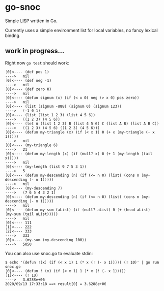 # go-snoc
Simple LISP written in Go.

Currently uses a simple environment list for local variables,
no fancy lexical bindng.

## work in progress...

Right now `go test` should work:

```
[0]<---- (def pos 1)
---->   nil
[0]<---- (def neg -1)
---->   nil
[0]<---- (def zero 0)
---->   nil
[0]<---- (defun signum (x) (if (< x 0) neg (> x 0) pos zero))
---->   nil
[0]<---- (list (signum -888) (signum 0) (signum 123))
---->   (-1 0 1)
[0]<---- (list (list 1 2 3) (list 4 5 6))
---->   ((1 2 3) (4 5 6))
[0]<---- (let A (list 1 2 3) B (list 4 5 6) C (list A B) (list A B C))
---->   ((1 2 3) (4 5 6) ((1 2 3) (4 5 6)))
[0]<---- (defun my-triangle (x) (if (< x 1) 0 (+ x (my-triangle (- x 1)))))
---->   nil
[0]<---- (my-triangle 6)
---->   21
[0]<---- (defun my-length (x) (if (null? x) 0 (+ 1 (my-length (tail x)))))
---->   nil
[0]<---- (my-length (list 9 7 5 3 1))
---->   5
[0]<---- (defun my-descending (n) (if (<= n 0) (list) (cons n (my-descending (- n 1)))))
---->   nil
[0]<---- (my-descending 7)
---->   (7 6 5 4 3 2 1)
[0]<---- (defun my-descending (n) (if (<= n 0) (list) (cons n (my-descending (- n 1)))))
---->   nil
[0]<---- (defun my-sum (aList) (if (null? aList) 0 (+ (head aList) (my-sum (tail aList)))))
---->   nil
[0]<---- 111
[1]<---- 222
[2]<---- 333
---->   333
[0]<---- (my-sum (my-descending 100))
---->   5050
```

You can also use snoc.go to evaluate stdin:

```
$ echo '(defun !(x) (if (< x 1) 1 (* x (! (- x 1))))) (! 10)' | go run snoc.go 
[0]<---- (defun ! (x) (if (< x 1) 1 (* x (! (- x 1)))))
[1]<---- (! 10)
---->   3.6288e+06
2020/09/13 17:33:18 ==> result[0] = 3.6288e+06

```
